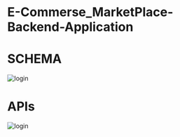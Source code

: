 # E-Commerse_MarketPlace-Backend-Application

# SCHEMA
![login](https://github.com/Akash-Hajare/E-Commerse_MarketPlace-Backend-Application/blob/master/Screenshots/Ecom%20Schems.png)

# APIs
![login](https://github.com/Akash-Hajare/E-Commerse_MarketPlace-Backend-Application/blob/master/Screenshots/Ecom%20APIs.png)
